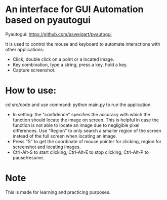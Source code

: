 # An interface for GUI Automation based on pyautogui
Pyautogui: https://github.com/asweigart/pyautogui

It is used to control the mouse and keyboard to automate interactions with other applications:
- Click, double click on a point or a located image.
- Key combination, type a string, press a key, hold a key.
- Capture screenshot.

# How to use:
cd src/code and use command: python main.py to run the application. 

- In setting: the "confidence" specifies the accuracy with which the function should locate the image on screen. This is helpful in case the function is not able to locate an image due to negligible pixel differences. Use "Region" to only search a smaller region of the screen instead of the full screen when locating an image.
- Press "S" to get the coordinate of mouse pointer for clicking, region for screenshot and locating images.
- Ctrl-Alt-S to start clicking, Ctrl-Alt-E to stop clicking, Ctrl-Alt-P to pause/resume.

# Note
This is made for learning and practicing purposes.
